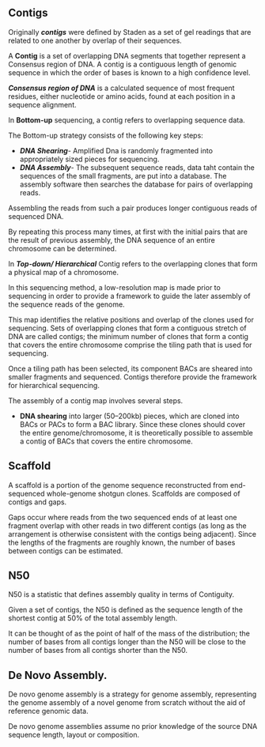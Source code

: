 ## Contigs
Originally ***contigs*** were defined by Staden as a set of gel readings that are related to one another by overlap of their sequences.

A **Contig** is a set of overlapping DNA segments that together represent a Consensus region of DNA.
A contig is a contiguous length of genomic sequence in which the order of bases is known to a high confidence level. 

***Consensus region of DNA*** is a calculated sequence of most frequent residues, either nucleotide or amino acids, found at each position in a sequence alignment.

In **Bottom-up** sequencing, a contig refers to overlapping sequence data.

The Bottom-up strategy consists of the following key steps:


- ***DNA Shearing***- Amplified Dna is randomly fragmented into appropriately sized pieces for sequencing.
-  ***DNA Assembly***- The subsequent sequence reads, data taht contain the sequences of the small fragments, are put into a database. The assembly software then searches the database for pairs of overlapping reads.

Assembling the reads from such a pair produces longer contiguous reads of sequenced DNA.

By repeating this process many times, at first with the initial pairs that are the result of previous assembly, the DNA sequence of an entire chromosome can be determined.

In ***Top-down/ Hierarchical*** Contig  refers to the overlapping clones that form a physical map of a chromosome.

In this sequencing method, a low-resolution map is made prior to sequencing in order to provide a framework to guide the later assembly of the sequence reads of the genome.

This map identifies the relative positions and overlap of the clones used for sequencing.
Sets of overlapping clones that form a contiguous stretch of DNA are called contigs; the minimum number of clones that form a contig that covers the entire chromosome comprise the tiling path that is used for sequencing.

Once a tiling path has been selected, its component BACs are sheared into smaller fragments and sequenced. Contigs therefore provide the framework for hierarchical sequencing.

The assembly of a contig map involves several steps.

- **DNA shearing** into larger (50–200kb) pieces, which are cloned into BACs or PACs to form a BAC library.
Since these clones should cover the entire genome/chromosome, it is theoretically possible to assemble a contig of BACs that covers the entire chromosome.


## Scaffold 
A scaffold is a portion of the genome sequence reconstructed from end-sequenced whole-genome shotgun clones.
Scaffolds are composed of contigs and gaps.

Gaps occur where reads from the two sequenced ends of at least one fragment overlap with other reads in two different contigs (as long as the arrangement is otherwise consistent with the contigs being adjacent). 
Since the lengths of the fragments are roughly known, the number of bases between contigs can be estimated. 

## N50
N50 is a statistic that defines assembly quality in terms of Contiguity.

Given a set of contigs, the N50 is defined as the sequence length of the shortest contig at 50% of the total assembly length.

It can be thought of as the point of half of the mass of the distribution; the number of bases from all contigs longer than the N50 will be close to the number of bases from all contigs shorter than the N50.

## De Novo Assembly.

De novo genome assembly is a strategy for genome assembly, representing the genome assembly of a novel genome from scratch without the aid of reference genomic data. 

De novo genome assemblies assume no prior knowledge of the source DNA sequence length, layout or composition.

